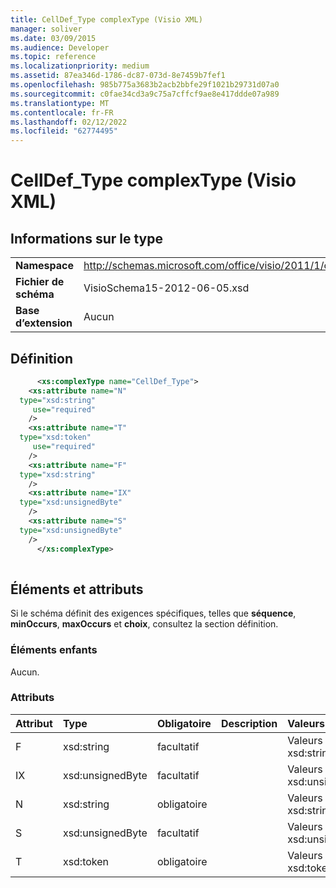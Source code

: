 ```yaml
---
title: CellDef_Type complexType (Visio XML)
manager: soliver
ms.date: 03/09/2015
ms.audience: Developer
ms.topic: reference
ms.localizationpriority: medium
ms.assetid: 87ea346d-1786-dc87-073d-8e7459b7fef1
ms.openlocfilehash: 985b775a3683b2acb2bbfe29f1021b29731d07a0
ms.sourcegitcommit: c0fae34cd3a9c75a7cffcf9ae8e417ddde07a989
ms.translationtype: MT
ms.contentlocale: fr-FR
ms.lasthandoff: 02/12/2022
ms.locfileid: "62774495"
---
```

# <a name="celldef_type-complextype-visio-xml"></a>CellDef_Type complexType (Visio XML)

## <a name="type-information"></a>Informations sur le type

|||
|:-----|:-----|
|**Namespace** <br/> |http://schemas.microsoft.com/office/visio/2011/1/core  <br/> |
|**Fichier de schéma** <br/> |VisioSchema15-2012-06-05.xsd  <br/> |
|**Base d’extension** <br/> |Aucun  <br/> |
   
## <a name="definition"></a>Définition

```XML
      <xs:complexType name="CellDef_Type">
    <xs:attribute name="N"
  type="xsd:string"
     use="required"
    />
    <xs:attribute name="T"
  type="xsd:token"
     use="required"
    />
    <xs:attribute name="F"
  type="xsd:string"
    />
    <xs:attribute name="IX"
  type="xsd:unsignedByte"
    />
    <xs:attribute name="S"
  type="xsd:unsignedByte"
    />
      </xs:complexType>
      
```

## <a name="elements-and-attributes"></a>Éléments et attributs

Si le schéma définit des exigences spécifiques, telles que **séquence**, **minOccurs**, **maxOccurs** et **choix**, consultez la section définition. 
  
### <a name="child-elements"></a>Éléments enfants

Aucun.
  
### <a name="attributes"></a>Attributs

|**Attribut**|**Type**|**Obligatoire**|**Description**|**Valeurs possibles**|
|:-----|:-----|:-----|:-----|:-----|
|F  <br/> |xsd:string  <br/> |facultatif  <br/> ||Valeurs du type xsd:string. |
|IX  <br/> |xsd:unsignedByte  <br/> |facultatif  <br/> ||Valeurs du type xsd:unsignedByte. |
|N  <br/> |xsd:string  <br/> |obligatoire  <br/> ||Valeurs du type xsd:string. |
|S  <br/> |xsd:unsignedByte  <br/> |facultatif  <br/> ||Valeurs du type xsd:unsignedByte. |
|T  <br/> |xsd:token  <br/> |obligatoire  <br/> ||Valeurs du type xsd:token. |
   

